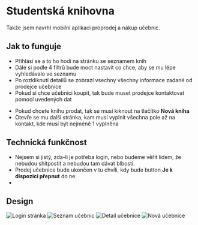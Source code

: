# Studentská knihovna

Takže jsem navrhl mobilní aplikaci proprodej a nákup učebnic. 

## Jak to funguje

* Přihlásí se a to ho hodí na stránku se seznamem knih
* Dále si podle 4 filtrů bude moct nastavit co chce, aby se mu lépe vyhledávalo ve seznamu
* Po rozkliknutí detailů se zobrazí vsechny všechny informace zadané od prodejce učebnice
* Pokud si chce učebnici koupit, tak bude muset prodejce kontaktovat pomocí uvedených dat
- Pokud chcete knihu prodat, tak se musí kiknout na tlačítko **Nová kniha**
- Otevře se mu další stránka, kam musí vyplnit všechna pole až na kontakt, kde musí být nejméně 1 vyplněna

## Technická funkčnost

- Nejsem si jistý, zda-li je potřeba login, nebo budeme věřit lidem, že nebudou shitpostit a nebudou tam dávat blbosti.
- Prodej učebnice bude ukončen v tu chvíli, kdy bude button **Je k dispozici přepnut** do ne.
-  

## Design
![Login stránka](./image/login.png)
![Seznam učebnic](./image/seznam.png)
![Detail učebnice](./image/detail.png)
![Nová učebnice](./image/novy.png)
